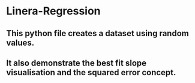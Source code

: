 # Linera-Regression
## This python file creates a dataset using random values.
## It also demonstrate the best fit slope visualisation and the squared error concept.
